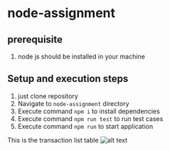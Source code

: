 # node-assignment

## prerequisite
1) node js should be installed in your machine

## Setup and execution steps
1) just clone repository
2) Navigate to `node-assignment` directory
3) Execute command `npm i` to install dependencies
4) Execute command `npm run test` to run test cases
5) Execute command `npm run` to start application

This is the transaction list table
![alt text]([http://url/to/img.png](https://github.com/w3villa-bedprakash/node-assignment/blob/master/views/data-format.png?raw=true))
